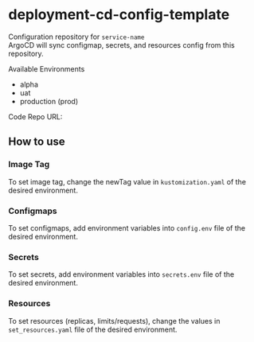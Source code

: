 # deployment-cd-config-template

Configuration repository for `service-name`<br>
ArgoCD will sync configmap, secrets, and resources config from this repository.

Available Environments
- alpha
- uat
- production (prod)

Code Repo URL: 

## How to use
### Image Tag
To set image tag, change the newTag value in `kustomization.yaml` of the desired environment.

### Configmaps
To set configmaps, add environment variables into `config.env` file of the desired environment.

### Secrets
To set secrets, add environment variables into `secrets.env` file of the desired environment.

### Resources
To set resources (replicas, limits/requests), change the values in `set_resources.yaml` file of the desired environment.
